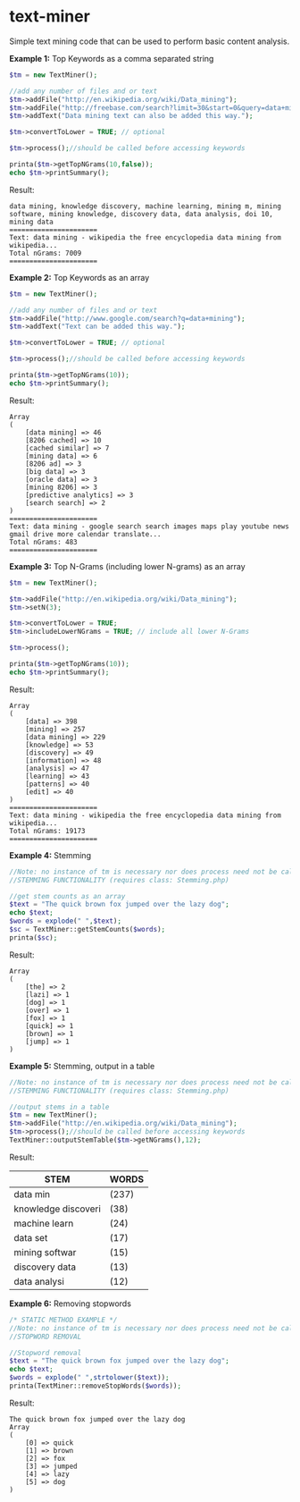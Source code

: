 text-miner
==========

Simple text mining code that can be used to perform basic content analysis.


**Example 1:** Top Keywords as a comma separated string
```php
$tm = new TextMiner();

//add any number of files and or text
$tm->addFile("http://en.wikipedia.org/wiki/Data_mining");
$tm->addFile("http://freebase.com/search?limit=30&start=0&query=data+mining");
$tm->addText("Data mining text can also be added this way.");

$tm->convertToLower = TRUE; // optional

$tm->process();//should be called before accessing keywords

printa($tm->getTopNGrams(10,false));
echo $tm->printSummary();
```
Result:
```
data mining, knowledge discovery, machine learning, mining m, mining software, mining knowledge, discovery data, data analysis, doi 10, mining data
======================
Text: data mining - wikipedia the free encyclopedia data mining from wikipedia...
Total nGrams: 7009
======================
```


**Example 2:** Top Keywords as an array
```php
$tm = new TextMiner();

//add any number of files and or text
$tm->addFile("http://www.google.com/search?q=data+mining");
$tm->addText("Text can be added this way.");

$tm->convertToLower = TRUE; // optional

$tm->process();//should be called before accessing keywords

printa($tm->getTopNGrams(10));
echo $tm->printSummary();
```
Result:
```
Array
(
    [data mining] => 46
    [8206 cached] => 10
    [cached similar] => 7
    [mining data] => 6
    [8206 ad] => 3
    [big data] => 3
    [oracle data] => 3
    [mining 8206] => 3
    [predictive analytics] => 3
    [search search] => 2
)
======================
Text: data mining - google search search images maps play youtube news gmail drive more calendar translate...
Total nGrams: 483
======================
```


**Example 3:** Top N-Grams (including lower N-grams) as an array
```php
$tm = new TextMiner();

$tm->addFile("http://en.wikipedia.org/wiki/Data_mining");
$tm->setN(3);

$tm->convertToLower = TRUE;
$tm->includeLowerNGrams = TRUE; // include all lower N-Grams

$tm->process();

printa($tm->getTopNGrams(10));
echo $tm->printSummary();
```
Result:
```
Array
(
    [data] => 398
    [mining] => 257
    [data mining] => 229
    [knowledge] => 53
    [discovery] => 49
    [information] => 48
    [analysis] => 47
    [learning] => 43
    [patterns] => 40
    [edit] => 40
)
======================
Text: data mining - wikipedia the free encyclopedia data mining from wikipedia...
Total nGrams: 19173
======================
```


**Example 4:** Stemming
```php
//Note: no instance of tm is necessary nor does process need not be called 
//STEMMING FUNCTIONALITY (requires class: Stemming.php)

//get stem counts as an array
$text = "The quick brown fox jumped over the lazy dog";
echo $text;
$words = explode(" ",$text);
$sc = TextMiner::getStemCounts($words);
printa($sc);
```
Result:
```
Array
(
    [the] => 2
    [lazi] => 1
    [dog] => 1
    [over] => 1
    [fox] => 1
    [quick] => 1
    [brown] => 1
    [jump] => 1
)
```


**Example 5:** Stemming, output in a table
```php
//Note: no instance of tm is necessary nor does process need not be called
//STEMMING FUNCTIONALITY (requires class: Stemming.php)

//output stems in a table
$tm = new TextMiner();
$tm->addFile("http://en.wikipedia.org/wiki/Data_mining");
$tm->process();//should be called before accessing keywords
TextMiner::outputStemTable($tm->getNGrams(),12);
```
Result:

STEM | WORDS
-----|--------
data min | (237)	
knowledge discoveri	| (38)	
machine learn	| (24)	
data set	| (17)	
mining softwar	| (15)	
discovery data	| (13)	
data analysi	| (12)



**Example 6:** Removing stopwords
```php
/* STATIC METHOD EXAMPLE */
//Note: no instance of tm is necessary nor does process need not be called 
//STOPWORD REMOVAL

//Stopword removal
$text = "The quick brown fox jumped over the lazy dog";
echo $text;
$words = explode(" ",strtolower($text));
printa(TextMiner::removeStopWords($words));
```
Result:
```
The quick brown fox jumped over the lazy dog
Array
(
    [0] => quick
    [1] => brown
    [2] => fox
    [3] => jumped
    [4] => lazy
    [5] => dog
)
```
